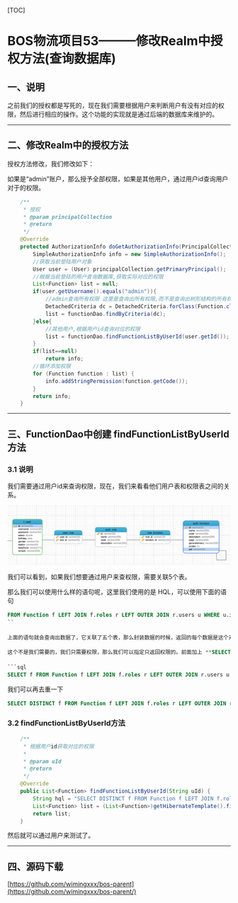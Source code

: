 
[TOC]


# BOS物流项目53———修改Realm中授权方法(查询数据库)




## 一、说明

之前我们的授权都是写死的，现在我们需要根据用户来判断用户有没有对应的权限，然后进行相应的操作。这个功能的实现就是通过后端的数据库来维护的。

---

## 二、修改Realm中的授权方法

授权方法修改，我们修改如下：

如果是“admin”账户，那么授予全部权限，如果是其他用户，通过用户id查询用户对于的权限。

```java
    /**
     * 授权
     * @param principalCollection
     * @return
     */
    @Override
    protected AuthorizationInfo doGetAuthorizationInfo(PrincipalCollection principalCollection) {
        SimpleAuthorizationInfo info = new SimpleAuthorizationInfo();
        //获取当前登陆用户对象
        User user = (User) principalCollection.getPrimaryPrincipal();
        //根据当前登陆的用户查询数据库,获取实际对应的权限
        List<Function> list = null;
        if(user.getUsername().equals("admin")){
            //admin查询所有权限 这里是查询出所有权限,而不是查询出树形结构的所有权限,所以不使用之前的findAll方法
            DetachedCriteria dc = DetachedCriteria.forClass(Function.class);
            list = functionDao.findByCriteria(dc);
        }else{
            //其他用户,根据用户id查询对应的权限
            list = functionDao.findFunctionListByUserId(user.getId());
        }
        if(list==null)
            return info;
        //循环添加权限
        for (Function function : list) {
            info.addStringPermission(function.getCode());
        }
        return info;
    }
```

---

## 三、FunctionDao中创建 findFunctionListByUserId 方法

### 3.1 说明

我们需要通过用户id来查询权限，现在，我们来看看他们用户表和权限表之间的关系。

![](../image/53/1.png)

我们可以看到，如果我们想要通过用户来查权限，需要关联5个表。

那么我们可以使用什么样的语句呢，这里我们使用的是 HQL，可以使用下面的语句

```sql
FROM Function f LEFT JOIN f.roles r LEFT OUTER JOIN r.users u WHERE u.id=?
``

上面的语句就会查询出数据了，它关联了五个表，那么封装数据的时候，返回的每个数据是这个对个对象的数组。

这个不是我们需要的，我们只需要权限，那么我们可以指定只返回权限的。前面加上 **SELECT f**

```sql
SELECT f FROM Function f LEFT JOIN f.roles r LEFT OUTER JOIN r.users u WHERE u.id=?
```

我们可以再去重一下

```sql
SELECT DISTINCT f FROM Function f LEFT JOIN f.roles r LEFT OUTER JOIN r.users u WHERE u.id=?
```

### 3.2  findFunctionListByUserId方法

```java
    /**
     * 根据用户id获取对应的权限
     *
     * @param uId
     * @return
     */
    @Override
    public List<Function> findFunctionListByUserId(String uId) {
        String hql = "SELECT DISTINCT f FROM Function f LEFT JOIN f.roles r LEFT OUTER JOIN r.users u WHERE u.id=?";
        List<Function> list = (List<Function>)getHibernateTemplate().find(hql,uId);
        return list;
    }
```



然后就可以通过用户来测试了。


----



## 四、源码下载

[https://github.com/wimingxxx/bos-parent](https://github.com/wimingxxx/bos-parent/)